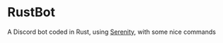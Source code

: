 # RustBot
A Discord bot coded in Rust, using [Serenity](https://github.com/serenity-rs/serenity), with some nice commands